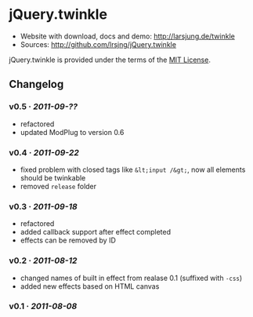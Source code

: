 # jQuery.twinkle

* Website with download, docs and demo: <http://larsjung.de/twinkle>
* Sources: <http://github.com/lrsjng/jQuery.twinkle>

jQuery.twinkle is provided under the terms of the [MIT License](http://github.com/lrsjng/jQuery.twinkle/blob/master/LICENSE.txt).  


## Changelog


### v0.5 · *2011-09-??*

* refactored
* updated ModPlug to version 0.6


### v0.4 · *2011-09-22*

* fixed problem with closed tags like `&lt;input /&gt;`, now all elements should be twinkable
* removed `release` folder


### v0.3 · *2011-09-18*

* refactored
* added callback support after effect completed
* effects can be removed by ID


### v0.2 · *2011-08-12*

* changed names of built in effect from realase 0.1 (suffixed with `-css`)
* added new effects based on HTML canvas


### v0.1 · *2011-08-08*

